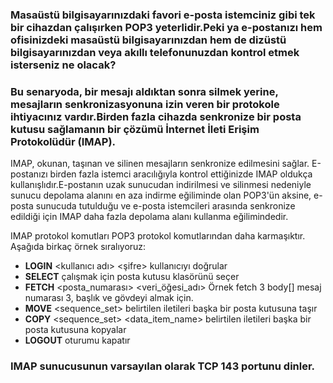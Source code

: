 ### Masaüstü bilgisayarınızdaki favori e-posta istemciniz gibi tek bir cihazdan çalışırken POP3 yeterlidir.Peki ya e-postanızı hem ofisinizdeki masaüstü bilgisayarınızdan hem de dizüstü bilgisayarınızdan veya akıllı telefonunuzdan kontrol etmek isterseniz ne olacak?

### Bu senaryoda, bir mesajı aldıktan sonra silmek yerine, mesajların senkronizasyonuna izin veren bir protokole ihtiyacınız vardır.Birden fazla cihazda senkronize bir posta kutusu sağlamanın bir çözümü İnternet İleti Erişim Protokolüdür (IMAP).

IMAP, okunan, taşınan ve silinen mesajların senkronize edilmesini sağlar. E-postanızı birden fazla istemci aracılığıyla kontrol ettiğinizde IMAP oldukça kullanışlıdır.E-postanın uzak sunucudan indirilmesi ve silinmesi nedeniyle sunucu depolama alanını en aza indirme eğiliminde olan POP3'ün aksine, e-posta sunucuda tutulduğu ve e-posta istemcileri arasında senkronize edildiği için IMAP daha fazla depolama alanı kullanma eğilimindedir.

IMAP protokol komutları POP3 protokol komutlarından daha karmaşıktır. Aşağıda birkaç örnek sıralıyoruz:

* **LOGIN** <kullanıcı adı> <şifre> kullanıcıyı doğrular
* **SELECT** <posta kutusu> çalışmak için posta kutusu klasörünü seçer
* **FETCH** <posta_numarası> <veri_öğesi_adı> Örnek fetch 3 body[] mesaj numarası 3, başlık ve gövdeyi almak için.
* **MOVE** <sequence_set> <posta kutusu> belirtilen iletileri başka bir posta kutusuna taşır
* **COPY** <sequence_set> <data_item_name> belirtilen iletileri başka bir posta kutusuna kopyalar
* **LOGOUT** oturumu kapatır

### IMAP sunucusunun varsayılan olarak TCP 143 portunu dinler.
